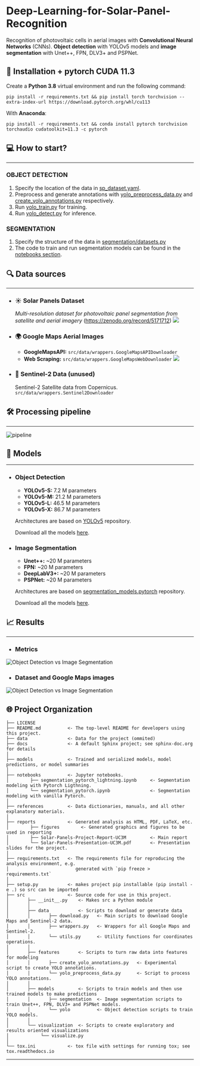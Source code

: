 # Deep-Learning-for-Solar-Panel-Recognition

Recognition of photovoltaic cells in aerial images with **Convolutional Neural Networks** (CNNs).
**Object detection** with YOLOv5 models and **image segmentation** with Unet++, FPN, DLV3+ and PSPNet.


## 💽 Installation + pytorch CUDA 11.3
Create a **Python 3.8** virtual environment and run the following command:
```
pip install -r requirements.txt && pip install torch torchvision --extra-index-url https://download.pytorch.org/whl/cu113
```
With **Anaconda**:
```
pip install -r requirements.txt && conda install pytorch torchvision torchaudio cudatoolkit=11.3 -c pytorch
```

## 💻 How to start?

------------
### OBJECT DETECTION
1. Specify the location of the data in [sp_dataset.yaml](src/models/yolo/sp_dataset.yaml).
2. Preprocess and generate annotations with [yolo_preprocess_data.py](src/features/yolo_preprocess_data.py) and [create_yolo_annotations.py](src/features/create_yolo_annotations.py) respectively.
3. Run [yolo_train.py](src/models/yolo_train.py) for training. 
4. Run [yolo_detect.py](src/models/yolo_detect.py) for inference.

### SEGMENTATION
1. Specify the structure of the data in [segmentation/datasets.py](src/models/segmentation/datasets.py)
2. The code to train and run segmentation models can be found in the [notebooks section](notebooks).

## 🔍 Data sources

-----------
* ### ☀ Solar Panels Dataset
    _Multi-resolution dataset for photovoltaic panel segmentation from satellite and aerial imagery_ (https://zenodo.org/record/5171712)
  ![](reports/figures/sp_dataset.png)
* ### 🌍 Google Maps Aerial Images
  * **GoogleMapsAPI:** ``src/data/wrappers.GoogleMapsAPIDownloader``
  * **Web Scraping:** ``src/data/wrappers.GoogleMapsWebDownloader``
  ![](reports/figures/gmaps.png)
* ### 📡 Sentinel-2 Data (unused)
  Sentinel-2 Satellite data from Copernicus. ``src/data/wrappers.Sentinel2Downloader``

## 🛠 Processing pipeline

------------
![pipeline](reports/figures/data_pipeline.png)

## 🧪 Models

-----------
* ### Object Detection
  * **YOLOv5-S:** 7.2 M parameters
  * **YOLOv5-M:** 21.2 M parameters
  * **YOLOv5-L:** 46.5 M parameters
  * **YOLOv5-X:** 86.7 M parameters

  Architectures are based on [YOLOv5](https://github.com/ultralytics/yolov5) repository.
  
  Download all the models [here](https://drive.google.com/file/d/1FrrcdcIcpOhittE4hj0zicsSNXhLExDu/view?usp=sharing).

* ### Image Segmentation
  * **Unet++:** ~20 M parameters
  * **FPN:** ~20 M parameters
  * **DeepLabV3+:** ~20 M parameters
  * **PSPNet:** ~20 M parameters

  Architectures are based on [segmentation_models.pytorch](https://github.com/qubvel/segmentation_models.pytorch) repository.
  
  Download all the models [here](https://drive.google.com/file/d/164opMqKximlcDJ524mxcmDis3kOqT-Mk/view?usp=sharing).

## 📈 Results

---------------
* ### Metrics
![Object Detection vs Image Segmentation](reports/figures/od_vs_is.png)
* ### Dataset and Google Maps images
![Object Detection vs Image Segmentation](reports/figures/sp_results.png)


🌐 Project Organization
------------

    ├── LICENSE
    ├── README.md          <- The top-level README for developers using this project.
    ├── data               <- Data for the project (ommited)
    ├── docs               <- A default Sphinx project; see sphinx-doc.org for details
    │
    ├── models             <- Trained and serialized models, model predictions, or model summaries
    │
    ├── notebooks          <- Jupyter notebooks.
    │        ├── segmentation_pytorch_lightning.ipynb     <- Segmentation modeling with Pytorch Ligthning.
    │        └── segmentation_pytorch.ipynb               <- Segmentation modeling with vanilla Pytorch.
    │
    ├── references         <- Data dictionaries, manuals, and all other explanatory materials.
    │
    ├── reports            <- Generated analysis as HTML, PDF, LaTeX, etc.
    │        ├── figures        <- Generated graphics and figures to be used in reporting
    │        ├── Solar-Panels-Project-Report-UC3M         <- Main report
    │        └── Solar-Panels-Presentation-UC3M.pdf       <- Presentation slides for the project.
    │
    ├── requirements.txt   <- The requirements file for reproducing the analysis environment, e.g.
    │                         generated with `pip freeze > requirements.txt`
    │
    ├── setup.py           <- makes project pip installable (pip install -e .) so src can be imported
    ├── src                <- Source code for use in this project.
    │       ├── __init__.py    <- Makes src a Python module
    │       │
    │       ├── data           <- Scripts to download or generate data
    │       │       ├── download.py   <- Main scripts to download Google Maps and Sentinel-2 data. 
    │       │       ├── wrappers.py   <- Wrappers for all Google Maps and Sentinel-2.
    │       │       └── utils.py      <- Utility functions for coordinates operations.
    │       │
    │       ├── features       <- Scripts to turn raw data into features for modeling
    │       │       ├── create_yolo_annotations.py   <- Experimental script to create YOLO annotations.
    │       │       └── yolo_preprocess_data.py      <- Script to process YOLO annotations.
    │       │
    │       ├── models         <- Scripts to train models and then use trained models to make predictions
    │       │       ├── segmentation  <- Image segmentation scripts to train Unet++, FPN, DLV3+ and PSPNet models.
    │       │       └── yolo          <- Object detection scripts to train YOLO models.
    │       │
    │       └── visualization  <- Scripts to create exploratory and results oriented visualizations
    │            └── visualize.py
    │
    └── tox.ini            <- tox file with settings for running tox; see tox.readthedocs.io
--------
